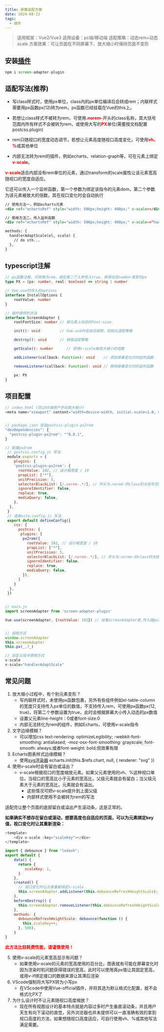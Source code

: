 ```yaml
---
title: 屏幕适配方案
date: 2024-08-23
tags:
  - 插件
---
```



> 适用框架：Vue2/Vue3
> 适用设备：pc端/移动端
> 适配策略：动态rem+动态scale
> 方案效果：可让页面在不同屏幕下、放大缩小时保持页面不变形

## 安装[插件](https://github.com/wxp686/screen-adapter-plugin)

```js
npm i screen-adapter-plugin
```
## 适配写法(推荐)

- 写class样式时，使用px单位，class内的px单位编译后会转成rem；内联样式需要用px函数px(12)转为rem，px函数已经挂载在Vue的this上。


- 若想让class样式不被转为rem，可使用<strong style="color:red">.norem-</strong>开头的class名称，其大括号范围内所有样式不会被转为rem，或使用大写的<strong style="color:red">PX</strong>单位(需要按文档配置postcss.plugin)


- rem只随视口的宽度动态调节，若想让元素高度随视口高度变化，可使用<strong style="color:red">vh、%</strong>或其他单位


- 内部无法转为rem的插件，例如echarts、relation-graph等，可在元素上绑定<strong style="color:red">v-scale</strong>。


<strong style="color:red">v-scale</strong>适合内部没有rem单位的元素，通过transform的scale属性让该元素宽高随视口的宽度自适应。

它还可以传入一个监听函数，第一个参数为绑定该指令的元素dom，第二个参数为该元素被放大的倍数，其在视口变化时会自动执行

```html
// 使用方法一，例如echarts元素
<div ref="echartsRef" style="width: 500px;height: 400px;" v-scale></div>

// 使用方法二，传入监听函数
<div ref="echartsRef" style="width: 500px;height: 400px;" v-scale=="handlerAdaptScale"></div>

methods: {
  handlerAdaptScale(el, scale) {
    // do sth...
  },
}
```

## typescript注解

```ts
// px函数注解，可转换为rem，或在第二个入参传入true，获得动态number类型的px
type PX = (px: number, real: boolean) => string | number

// Vue.use时传入的options
interface InstallOptions {
	rootValue: number
}

// 插件提供的方法
interface ScreenAdapter {
	rootFontSize: number // 根元素上动态的font-size

	init(): void         // Vue.use时会自动调用，初始化适配策略

	destroy(): void      // 销毁适配策略

	getScale(): number      // 获得v-scale被放大缩小的倍数

	addListener(callback: Function): void    // 添加屏幕变化时的监听函数

	removeListener(callback: Function): void // 移除屏幕变化时的监听函数

	px: PX
}
```

## 项目配置

```js
// index.html (防止h5端用户手动放大缩小)
<meta name="viewport" content="width=device-width, initial-scale=1.0, maximum-scale=1.0,user-scalable=no;" />


// package.json 安装postcss-plugin-px2rem
"devDependencies": {
  "postcss-plugin-px2rem": "^0.8.1",    
}

// 配置px2rem
 // postcss.config.js 写法
 module.exports = {
    plugins: {
    'postcss-plugin-px2rem': {
      rootValue: 192, // 设计稿宽度 / 10
      propList: ["*"],
      unitPrecision: 5,
      selectorBlackList: [/.norem-.*/], // 开头为.norem-的class的大括号范围内所有样式不会被转为rem
      ignoreIdentifier: false,
      replace: true,
      mediaQuery: false,
    },
  },
 }
 // 或者vite.config.js 写法
 export default defineConfig({
    css: {
      postcss: {
       plugins: [
        px2rem({
          rootValue: 192, // 设计稿宽度 / 10
          propList: ["*"],
          unitPrecision: 5,
          selectorBlackList: [/.norem-.*/], // 开头为.norem-的class的大括号范围内所有样式不会被转为rem
          ignoreIdentifier: false,
          replace: true,
          mediaQuery: false,
        }),
      ]
    }
  },
 })
  
  
// main.js
import screenAdapter from 'screen-adapter-plugin'

Vue.use(screenAdapter, {rootValue: 192}) // 挂载screenAdapter类,传入跟px2rem插件一致的rootValue


// 调用方式
window.screenAdapter
this.screenAdapter
this.px(_,?_)

// 自定义指令使用方式
v-scale
v-scale="handlerAdaptScale"
```

## 常见问题

1. 放大缩小过程中，有个别元素变形？
    - 写内联样式时，未使用px函数包裹，另外有些组件例如el-table-column的宽度只支持传入px单位的数值，不支持传入rem，可使用px函数px(12, true)，将第二个参数设置为true，此时会根据屏幕大小传入动态的px数值
    - 设置父元素line-height：0或者font-size:0
    - 内部无法转化为rem的组件，例如Echarts，可使用v-scale指令
2. 文字边缘模糊？
    - 可以增加css text-rendering: optimizeLegibility; -webkit-font-smoothing: antialiased; -moz-osx-font-smoothing: grayscale; font-smooth: always;或者font-weight: bold;但效果有限
3. Echarts图表样式边缘模糊？
    - 使用[svg渲染器](https://echarts.apache.org/handbook/zh/best-practices/canvas-vs-svg) echarts.init(this.$refs.chart, null, { renderer: "svg" })
4. 使用v-scale时会有留白或溢出？
    - v-scale根据视口的宽度缩放元素。如果父元素使用的vh、%这种视口单位，当视口的宽高比小于元素的宽高比，父级元素就会有留白；当父级元素大于元素的宽高比，元素就会有溢出。
        - 这些情况可把v-scale提升到上面父级
        - 内部样式使用不会被转为rem的写法

适配完让整个页面的底部留白或溢出产生滚动条，这是正常的。

<b>如果确实不想存在留白或滚动，想要高度也自适应的页面，可以为元素绑定key值，视口变化时让其重新渲染：</b>

```js
<template>
    <div v-scale :key="scaleKey"></div>
</template>

import { debounce } from "lodash";
export default {
    data() {
      return {
         scaleKey: 1,
      }
    },
    created() {
      // 视口变化时让元素重新绑定v-scale
      this.screenAdapter.addListener(this.debounceRefreshHeightScale);
    },
    beforeDestroy() {
      this.screenAdapter.removeListener(this.debounceRefreshHeightScale);
    },
    methods: {
      debounceRefreshHeightScale: debounce(function () {
        this.scaleKey++;
      }, 500),
    }
}
```
<b style="color:red">此方法比较耗费性能，请谨慎使用！</b>

5. 使用v-scale的元素宽高显示有问题？
    - 如果使用v-scale的元素的宽高使用的百分比，图表就有可能在屏幕变化时因为渲染时机问题获得错误的宽高，此时可以使用真px值<Echarts width="400px" height="300px"/>让其固定宽高，或用v-if绑定接口的数据来源<Echarts v-if="data.length > 0"/>让其滞后渲染
6. VScode强制将大写PX转为小写px
    - 在VScode中使用Vue-official插件，并将其选为默认格式化配置，就不会格式化PX了
7. 为什么设计时不让元素随视口高度缩放？
    - 现在所有视图设计的基本特点就是内容过多时产生垂直滚动条，并且用户天生有向下滚动的直觉，另外浏览器也并未提供可以一直准确有效的拿到视口高度的方法，如果想随视口高度适应，可自行使用vh、%或其他写法满足需要。




